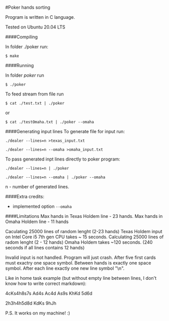 #Poker hands sorting

Program is written in C language.

Tested on Ubuntu 20.04 LTS

####Compiling

In folder ./poker run:

`$ make`


####Running

In folder _poker_ run

`$ ./poker`

To feed stream from file run

`$ cat ./test.txt | ./poker`

or

`$ cat ./testOmaha.txt | ./poker --omaha`

####Generating input lines
To generate file for input run:

`./dealer --lines=n >texas_input.txt`

`./dealer --lines=n --omaha >omaha_input.txt`

To pass generated inpt lines directly to poker program:

`./dealer --lines=n | ./poker`

`./dealer --lines=n --omaha | ./poker --omaha`

n - number of generated lines.

####Extra credits:
- implemented option `--omaha`

####Limitations
Max hands in Texas Holdem line - 23 hands.
Max hands in Omaha Holdem line - 11 hands

Caculating 25000 lines of random lenght (2-23 hands) Texas Holdem input on Intel Core i5 7th gen CPU takes ~ 15 seconds.
Calculating 25000 lines of radom lenght (2 - 12 hands) Omaha Holdem takes ~120 seconds. (240 seconds if all lines contains 12 hands)

Invalid input is not handled. Program will just crash.
After five first cards must exactry one space symbol.
Between hands is exactly one space symbol.
After each line exactly one new line symbol "\n".

Like in home task example (but without empty line between lines, I don't know how to write correct markdown):

4cKs4h8s7s Ad4s Ac4d As9s KhKd 5d6d

2h3h4h5d8d KdKs 9hJh


P.S. It works on my machine! :)